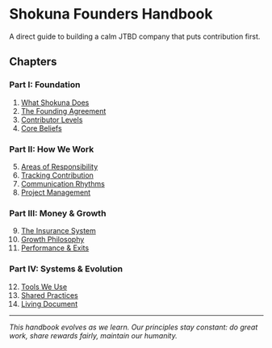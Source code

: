 # Shokuna Founders Handbook

A direct guide to building a calm JTBD company that puts contribution first.

## Chapters

### Part I: Foundation
1. [What Shokuna Does](01_what-shokuna-does.md)
2. [The Founding Agreement](02_founding-agreement.md)
3. [Contributor Levels](03_contributor-levels.md)
4. [Core Beliefs](04_core-beliefs.md)

### Part II: How We Work
5. [Areas of Responsibility](05_areas-of-responsibility.md)
6. [Tracking Contribution](06_tracking-contribution.md)
7. [Communication Rhythms](07_communication-rhythms.md)
8. [Project Management](08_project-management.md)

### Part III: Money & Growth
9. [The Insurance System](09_insurance-system.md)
10. [Growth Philosophy](10_growth-philosophy.md)
11. [Performance & Exits](11_performance-exits.md)

### Part IV: Systems & Evolution
12. [Tools We Use](12_tools-we-use.md)
13. [Shared Practices](13_shared-practices.md)
14. [Living Document](14_living-document.md)

---

*This handbook evolves as we learn. Our principles stay constant: do great work, share rewards fairly, maintain our humanity.*